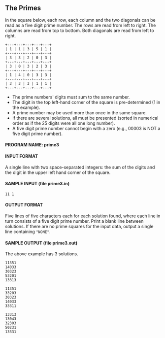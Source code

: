 ## The Primes

In the square below, each row, each column and the two diagonals can be read as a five digit prime number. The rows are read from left to right. The columns are read from top to bottom. Both diagonals are read from left to right.
```
+---+---+---+---+---+
| 1 | 1 | 3 | 5 | 1 |
+---+---+---+---+---+
| 3 | 3 | 2 | 0 | 3 |
+---+---+---+---+---+
| 3 | 0 | 3 | 2 | 3 |
+---+---+---+---+---+
| 1 | 4 | 0 | 3 | 3 |
+---+---+---+---+---+
| 3 | 3 | 3 | 1 | 1 |
+---+---+---+---+---+ 
```

* The prime numbers' digits must sum to the same number.
* The digit in the top left-hand corner of the square is pre-determined (1 in the example).
* A prime number may be used more than once in the same square.
* If there are several solutions, all must be presented (sorted in numerical order as if the 25 digits were all one long number).
* A five digit prime number cannot begin with a zero (e.g., 00003 is NOT a five digit prime number).

#### PROGRAM NAME: prime3

#### INPUT FORMAT

A single line with two space-separated integers: the sum of the digits and the digit in the upper left hand corner of the square.

#### SAMPLE INPUT (file prime3.in)
```
11 1
```

#### OUTPUT FORMAT

Five lines of five characters each for each solution found, where each line in turn consists of a five digit prime number. Print a blank line between solutions. If there are no prime squares for the input data, output a single line containing `"NONE"`.

#### SAMPLE OUTPUT (file prime3.out)

The above example has 3 solutions.
```
11351
14033
30323
53201
13313

11351
33203
30323
14033
33311

13313
13043
32303
50231
13331
```
